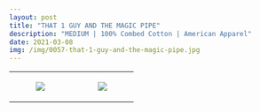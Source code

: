 ```yaml
---
layout: post
title: "THAT 1 GUY AND THE MAGIC PIPE"
description: "MEDIUM | 100% Combed Cotton | American Apparel"
date: 2021-03-08
img: /img/0057-that-1-guy-and-the-magic-pipe.jpg
---
```




<table style="width:100%;"><tr><td style="vertical-align:top;">
      <figure class="tmblr-full" data-orig-height="2048" data-orig-width="1365" data-orig-src="https://concertshirts.netlify.app/shirts/0057/0057-01.jpg"><img src="https://64.media.tumblr.com/b0b9ad2005e7d726d04b21ab4837f39e/43c1e1e24d760685-66/s540x810/bbff4e7c0acbbdccaff76335dcff06861f671220.jpg" data-orig-height="2048" data-orig-width="1365" data-orig-src="https://concertshirts.netlify.app/shirts/0057/0057-01.jpg"/></figure></td>
    <td style="vertical-align:top;">
      <figure class="tmblr-full" data-orig-height="2048" data-orig-width="1365" data-orig-src="https://concertshirts.netlify.app/shirts/0057/0057-02.jpg"><img src="https://64.media.tumblr.com/4a744b7edfd00f3a3e55a1e279bb40a4/43c1e1e24d760685-08/s540x810/b38f58fd00459c96321f5dc197e66125b196801c.jpg" data-orig-height="2048" data-orig-width="1365" data-orig-src="https://concertshirts.netlify.app/shirts/0057/0057-02.jpg"/></figure></td>
  </tr></table>
